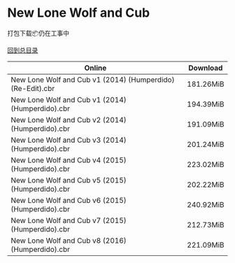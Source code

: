 # New Lone Wolf and Cub

打包下载📦仍在工事中

[回到总目录](/Catalogs.md)







Online | Download
--- | ---
New Lone Wolf and Cub v1 (2014) (Humperdido) (Re-Edit).cbr | 181.26MiB
New Lone Wolf and Cub v1 (2014) (Humperdido).cbr | 194.39MiB
New Lone Wolf and Cub v2 (2014) (Humperdido).cbr | 191.09MiB
New Lone Wolf and Cub v3 (2014) (Humperdido).cbr | 201.24MiB
New Lone Wolf and Cub v4 (2015) (Humperdido).cbr | 223.02MiB
New Lone Wolf and Cub v5 (2015) (Humperdido).cbr | 202.22MiB
New Lone Wolf and Cub v6 (2015) (Humperdido).cbr | 240.92MiB
New Lone Wolf and Cub v7 (2015) (Humperdido).cbr | 212.73MiB
New Lone Wolf and Cub v8 (2016) (Humperdido).cbr | 221.09MiB